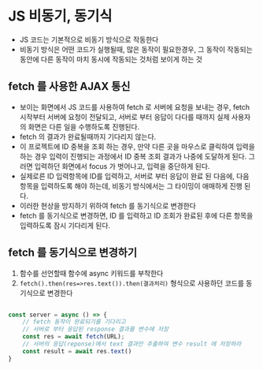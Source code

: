 # JS 비동기, 동기식
- JS 코드는 기본적으로 비동기 방식으로 작동한다
- 비동기 방식은 어떤 코드가 실행될때, 많은 동작이 필요한경우, 그 동작이 작동되는 동안에 다른 동작이 마치 동시에 작동되는 것처럼 보이게 하는 것

## fetch 를 사용한 AJAX 통신
- 보이는 화면에서 JS 코드를 사용하여 fetch 로 서버에 요청을 보내는 경우, fetch 시작부터 서버에 요청이 전달되고, 서버로 부터 응답이 다다를 때까지 실제 사용자의 화면은 다른 일을 수행하도록 진행된다.
- fetch 의 결과가 완료될때까지 기다리지 않는다.
- 이 프로젝트에 ID 중복을 조회 하는 경우, 만약 다른 곳을 마우스로 클릭하여 입력을 하는 경우 입력이 진행되는 과정에서 ID 중복 조회 결과가 나중에 도달하게 된다. 그러면 입력하던 화면에서 focus 가 벗어나고, 입력을 중단하게 된다.
- 실제로른 ID 입력항목에 ID를 입력하고, 서버로 부터 응답이 완료 된 다음에, 다음 항목을 입력하도록 해야 하는데, 비동기 방식에서는 그 타이밍이 애매하게 진행 된다.
- 이러한 현상을 방지하기 위하여 fetch 를 동기식으로 변경한다
- fetch 를 동기식으로 변경하면, ID 를 입력하고 ID 조회가 완료된 후에 다른 항목을 입력하도록 잠시 기다리게 된다.

## fetch 를 동기식으로 변경하기
1. 함수를 선언할때 함수에 async 키워드를 부착한다
2. `fetch().then(res=>res.text()).then(결과처리)` 형식으로 사용하던 코드를 동기식으로 변경한다 
```js

const server = async () => {
	// fetch 동작이 완료되기를 기다리고
	// 서버로 부터 응답된 response 결과를 변수에 저장
	const res = await fetch(URL);
	// 서버의 응답(reponse)에서 text 결과만 추출하여 변수 result 에 저장하라
	const result = await res.text()
}


```